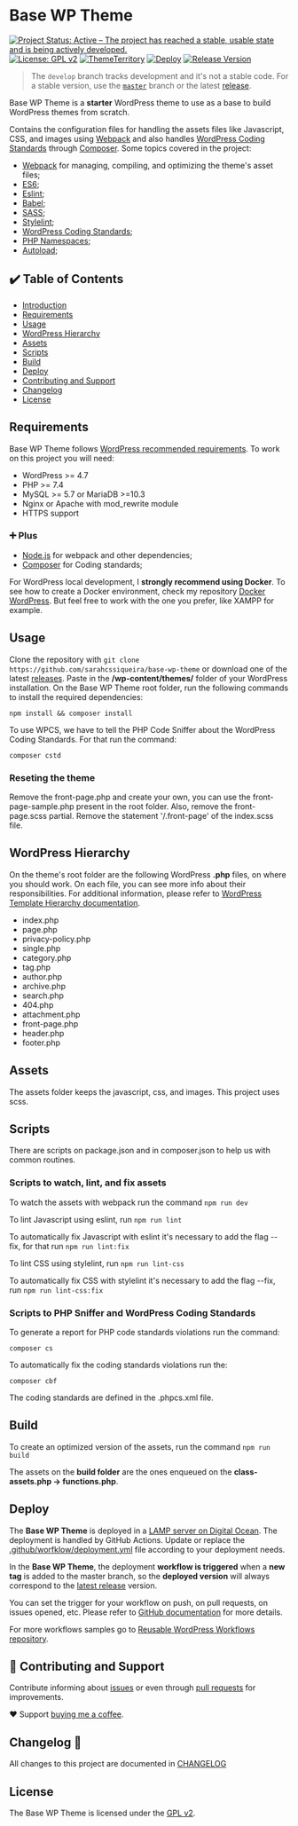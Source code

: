 # Base WP Theme

[![Project Status: Active – The project has reached a stable, usable state and is being actively developed.](https://www.repostatus.org/badges/latest/active.svg)](https://www.repostatus.org/#active)
[![License: GPL v2](https://img.shields.io/badge/License-GPL_v2-blue.svg)](https://www.gnu.org/licenses/old-licenses/gpl-2.0.en.html)
[![ThemeTerritory](https://img.shields.io/badge/Theme%20Territory-Free-blue.svg?logo=wordpress)]()
[![Deploy](https://github.com/sarahcssiqueira/base-wp-theme/actions/workflows/deployment.yml/badge.svg)](https://github.com/sarahcssiqueira/base-wp-theme/actions/workflows/deployment.yml)
[![Release Version](https://img.shields.io/github/release/sarahcssiqueira/base-wp-theme.svg?color)](https://github.com/sarahcssiqueira/base-wp-theme/releases/latest)

> The `develop` branch tracks development and it's not a stable code. For a stable version, use the [`master`](https://github.com/sarahcssiqueira/base-wp-theme/tree/master) branch or the latest [release](https://github.com/sarahcssiqueira/base-wp-theme/releases).

Base WP Theme is a **starter** WordPress theme to use as a base to build WordPress themes from scratch.

Contains the configuration files for handling the assets files like Javascript, CSS, and images using [Webpack](https://webpack.js.org/) and also handles [WordPress Coding Standards](https://github.com/WordPress/WordPress-Coding-Standards) through [Composer](https://getcomposer.org/). Some topics covered in the project:

- [Webpack](https://webpack.js.org/) for managing, compiling, and optimizing the theme's asset files;
- [ES6](https://babeljs.io/learn-es2015/);
- [Eslint](https://eslint.org/);
- [Babel](https://babeljs.io/);
- [SASS](http://sass-lang.com/);
- [Stylelint](https://stylelint.io/);
- [WordPress Coding Standards](https://github.com/WordPress/WordPress-Coding-Standards);
- [PHP Namespaces](http://php.net/manual/pl/language.namespaces.php);
- [Autoload](https://www.php.net/manual/en/language.oop5.autoload.php);

## ✔️ Table of Contents

- [Introduction](#base-wp-theme)
- [Requirements](#requirements)
- [Usage](#usage)
- [WordPress Hierarchy](#wordpress-hierarchy)
- [Assets](#assets)
- [Scripts](#scripts)
- [Build](#build)
- [Deploy](#deploy)
- [Contributing and Support](#🤝-contributing-and-support)
- [Changelog](#changelog-📄)
- [License](#license)

## Requirements

Base WP Theme follows [WordPress recommended requirements](https://wordpress.org/about/requirements/). To work on this project you will need:

- WordPress >= 4.7
- PHP >= 7.4
- MySQL >= 5.7 or MariaDB >=10.3
- Nginx or Apache with mod_rewrite module
- HTTPS support

### ➕ Plus

- [Node.js](https://nodejs.org) for webpack and other dependencies;
- [Composer](https://getcomposer.org) for Coding standards;

For WordPress local development, I **strongly recommend using Docker**. To see how to create a Docker environment, check my repository [Docker WordPress](https://github.com/sarahcssiqueira/docker-wordpress). But feel free to work with the one you prefer, like XAMPP for example.

## Usage

Clone the repository with `git clone https://github.com/sarahcssiqueira/base-wp-theme` or download one of the latest [releases](https://github.com/sarahcssiqueira/base-wp-theme/releases). Paste in the **/wp-content/themes/** folder of your WordPress installation.
On the Base WP Theme root folder, run the following commands to install the required dependencies:

`npm install && composer install`

To use WPCS, we have to tell the PHP Code Sniffer about the WordPress Coding Standards. For that run the command:

`composer cstd`

### Reseting the theme

Remove the front-page.php and create your own, you can use the front-page-sample.php present in the root folder. Also, remove the front-page.scss partial. Remove the statement '/.front-page' of the index.scss file.

## WordPress Hierarchy

On the theme's root folder are the following WordPress **.php** files, on where you should work. On each file, you can see more info about their responsibilities. For additional information, please refer to [WordPress Template Hierarchy documentation](https://developer.wordpress.org/themes/basics/template-hierarchy/).

- index.php
- page.php
- privacy-policy.php
- single.php
- category.php
- tag.php
- author.php
- archive.php
- search.php
- 404.php
- attachment.php
- front-page.php
- header.php
- footer.php

## Assets

The assets folder keeps the javascript, css, and images. This project uses scss.

## Scripts

There are scripts on package.json and in composer.json to help us with common routines.

### Scripts to watch, lint, and fix assets

To watch the assets with webpack run the command `npm run dev`

To lint Javascript using eslint, run `npm run lint`

To automatically fix Javascript with eslint it's necessary to add the flag --fix, for that run `npm run lint:fix`

To lint CSS using stylelint, run `npm run lint-css`

To automatically fix CSS with stylelint it's necessary to add the flag --fix, run `npm run lint-css:fix`

### Scripts to PHP Sniffer and WordPress Coding Standards

To generate a report for PHP code standards violations run the command:

`composer cs`

To automatically fix the coding standards violations run the:

`composer cbf`

The coding standards are defined in the .phpcs.xml file.

## Build

To create an optimized version of the assets, run the command `npm run build`

The assets on the **build folder** are the ones enqueued on the **class-assets.php -> functions.php**.

## Deploy

The **Base WP Theme** is deployed in a [LAMP server on Digital Ocean](https://dev.to/sarahcssiqueira/setting-a-lamp-server-on-digital-ocean-ssl-55l0). The deployment is handled by GitHub Actions.
Update or replace the [.github/worfklow/deployment.yml](https://github.com/sarahcssiqueira/base-wp-theme/blob/master/.github/workflows/deployment.yml) file according to your deployment needs.

In the **Base WP Theme**, the deployment **workflow is triggered** when a **new tag** is added to the master branch, so the **deployed version** will always correspond to the [latest release](https://github.com/sarahcssiqueira/base-wp-theme/releases/latest) version.

You can set the trigger for your workflow on push, on pull requests, on issues opened, etc. Please refer to [GitHub documentation](https://docs.github.com/en/actions/using-workflows/triggering-a-workflow#about-workflow-triggers) for more details.

For more workflows samples go to [Reusable WordPress Workflows repository](https://github.com/sarahcssiqueira/reusable-wp-workflows).

## 🤝 Contributing and Support

Contribute informing about [issues](https://github.com/sarahcssiqueira/base-wp-theme/issues) or even through [pull requests](https://github.com/sarahcssiqueira/base-wp-theme/pulls) for improvements.

❤️ Support [buying me a coffee](https://www.buymeacoffee.com/sarahcssiqueira).

## Changelog 📄

All changes to this project are documented in [CHANGELOG](https://github.com/sarahcssiqueira/base-wp-theme/blob/main/CHANGELOG.md)

## License

The Base WP Theme is licensed under the [GPL v2](https://www.gnu.org/licenses/old-licenses/gpl-2.0.en.html).
